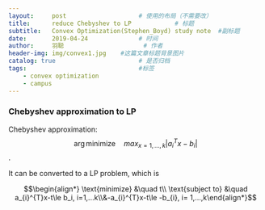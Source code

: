 ```yaml
---
layout:     post                    # 使用的布局（不需要改）
title:      reduce Chebyshev to LP            # 标题 
subtitle:   Convex Optimization(Stephen_Boyd) study note  #副标题
date:       2019-04-24              # 时间
author:     羽聪                      # 作者
header-img: img/convex1.jpg    #这篇文章标题背景图片
catalog: true                       # 是否归档
tags:                               #标签
    - convex optimization
    - campus
---
```


### Chebyshev approximation to LP
Chebyshev approximation:
$$\arg \text{minimize}\quad max_{x=1,...,k}|a_{i}^{T}x-b_i|$$.

It can be converted to a LP problem, which is

$$\begin{align*} \text{minimize} &\quad t\\ \text{subject to} &\quad a_{i}^{T}x-t\le b_i, i=1,...k\\&-a_{i}^{T}x-t\le -b_{i}, i= 1,...,k\end{align*}$$
